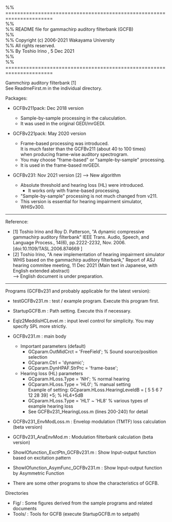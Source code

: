 %% ======================================================================  
%%  
%% README file for gammachirp auditory filterbank (GCFB)  
%%  
%% Copyright (c) 2006-2021  Wakayama University  
%% All rights reserved.  
%% By Toshio Irino , 5 Dec 2021  
%%  
%% ======================================================================  
   
Gammchirp auditory filterbank [1]  
See ReadmeFirst.m in the individual directory.  

Packages:  
* GCFBv211pack:  Dec 2018 version  
	- Sample-by-sample processing in the caluculation.  
	- It was used in the original GEDI/mrGEDI.  
  
* GCFBv221pack:  May 2020 version   
	- Frame-based processing was introduced.   
	       It is much faster than the GCFBv211 (about 40 to 100 times)  
	       when producing frame-wise auditory spectrogram.  
	- You may choose "frame-based" or "sample-by-sample" processing.  
	- It is used in the frame-based mrGEDI.  
  
* GCFBv231:  Nov 2021 version [2]  --> New algorithm
	- Absolute threshold and hearing loss (HL) were introduced.  
    	- It works only with frame-based processing.  
	- "Sample-by-sample" processing is not much changed from v211. 
	- This version is essential for hearing impairment simulator, WHISv300.  

--- 
  
Reference:  
- [1] Toshio Irino and Roy D. Patterson, "A dynamic compressive gammachirp auditory filterbank" IEEE Trans. Audio, Speech, and Language Process., 14(6), pp.2222-2232, Nov. 2006. [doi:10.1109/TASL.2006.874669 ] 　   
- [2] Toshio Irino, "A new implementation of hearing impairment simulator WHIS based on the gammachirp auditory filterbank," Report of ASJ hearing commitee meeting, 11 Dec 2021 (Main text in Japanese, with English extended abstract)    
--> English document is under preparation.  

---

Programs  (GCFBv231 and probably applicable for the latest version): 
  
- testGCFBv231.m :   test / example program. Execute this program first.  
  
- StartupGCFB.m :  Path setting. Execute this if necessary.  

- Eqlz2MeddisHCLevel.m  : input level control for simplicity. You may specify SPL more strictly.

- GCFBv231.m : main body  
	- Important parameters (default)
	  - GCparam.OutMidCrct = 'FreeField'; % Sound source/position selection  
	  - GCparam.Ctrl = 'dynamic';    
	  - GCparam.DynHPAF.StrPrc = 'frame-base';  
	- Hearing loss (HL) parameters  
	  - GCparam.HLoss.Type = 'NH';   % normal hearing  
      - GCparam.HLoss.Type = 'HL0'; % manual setting  
	       Example of setting:  GCparam.HLoss.HearingLeveldB = [ 5  5  6  7 12 28 39] +5;  % HL4+5dB   
      - GCparam.HLoss.Type = 'HL1' ~ 'HL8' % various types of example hearing loss   
	  - See GCFBv231_HearingLoss.m (lines 200-240) for detail   
   
- GCFBv231_EnvModLoss.m :  Envelop modulation (TMTF) loss calculation (beta version)  
	 
- GCFBv231_AnaEnvMod.m :  Modulation filterbank calculation (beta version)  
	  
- ShowIOfunction_ExctPtn_GCFBv231.m :  Show Input-output function based on excitation pattern  
  
- ShowIOfunction_AsymFunc_GCFBv231.m :  Show Input-output function by Asymmetric Function   
  
- There are some other programs to show the characteristics of GCFB.   
  
Directories   
 - 	Fig/ :  Some figures derived from the sample programs and related documents  
 -	Tools/ :  Tools for GCFB  (execute StartupGCFB.m to setpath)  

  